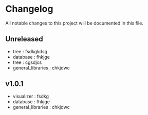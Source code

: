 # Changelog

All notable changes to this project will be documented in this file.

## Unreleased

- tree : fsdkgkdsg
- database : fhkjge
- tree : cgsdjcs
- general_libraries : chkjdwc

## v1.0.1

- visualizer : fsdkg
- database : fhkjge
- general_libraries : chkjdwc
